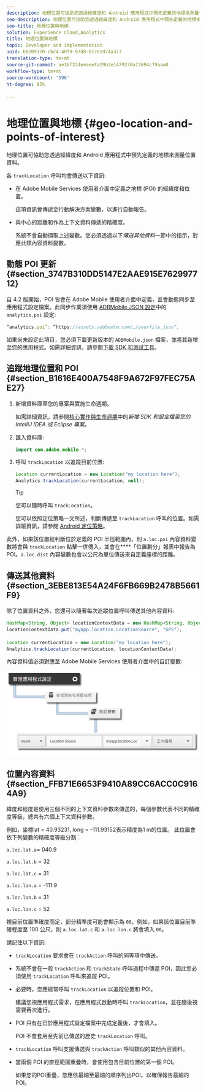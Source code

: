 ```yaml
---
description: 地理位置可協助您透過經緯度和 Android 應用程式中預先定義的地標來測量位置資料。
seo-description: 地理位置可協助您透過經緯度和 Android 應用程式中預先定義的地標來測量位置資料。
seo-title: 地理位置與地標
solution: Experience Cloud,Analytics
title: 地理位置與地標
topic: Developer and implementation
uuid: b8209370-cbc4-40f9-97d8-017e2d74a377
translation-type: tm+mt
source-git-commit: ae16f224eeaeefa29b2e1479270a72694c79aaa0
workflow-type: tm+mt
source-wordcount: '596'
ht-degree: 83%

---
```



# 地理位置與地標 {#geo-location-and-points-of-interest}

地理位置可協助您透過經緯度和 Android 應用程式中預先定義的地標來測量位置資料。

各 `trackLocation` 呼叫均會傳送以下資訊:

* 在 Adobe Mobile Services 使用者介面中定義之地標 (POI) 的經緯度和位置。

   這項資訊會傳遞至行動解決方案變數，以進行自動報告。

* 與中心的距離和作為上下文資料傳遞的精確度。

   系統不會自動擷取上述變數。您必須透過以下&#x200B;*傳送其他資料*&#x200B;一節中的指示，對應此類內容資料變數。

## 動態 POI 更新 {#section_3747B310DD5147E2AAE915E762997712}

自 4.2 版開始，POI 皆會在 Adobe Mobile 使用者介面中定義，並會動態同步至應用程式設定檔案。此同步作業須使用 [ADBMobile JSON 設定](/help/android/configuration/json-config/json-config.md)中的 `analytics.poi` 設定:

```js
“analytics.poi”: “https://assets.adobedtm.com/…/yourfile.json”,
```

如果尚未設定此項目，您必須下載更新版本的 `ADBMobile.json` 檔案，並將其新增至您的應用程式。如需詳細資訊，請參閱[下載 SDK 和測試工具](/help/android/getting-started/requirements.md)。

## 追蹤地理位置和 POI {#section_B1616E400A7548F9A672F97FEC75AE27}

1. 新增資料庫至您的專案與實施生命週期。

   如需詳細資訊，請參閱[核心實作與生命週期](/help/android/getting-started/dev-qs.md)中的&#x200B;*新增 SDK 和設定檔至您的 IntelliJ IDEA 或 Eclipse 專案*。

1. 匯入資料庫:

   ```java
   import com.adobe.mobile.*;
   ```

1. 呼叫 `trackLocation` 以追蹤目前位置:

   ```java
   Location currentLocation = new Location("my location here"); 
   Analytics.trackLocation(currentLocation, null);
   ```

   >[!TIP]
   >
   >您可以隨時呼叫 `trackLocation`。

   您可以依照定位策略一文所述，判斷傳遞至 `trackLocation` 呼叫的位置。如需詳細資訊，請參閱 [Android 定位策略](https://developer.android.com/guide/topics/location/strategies.html)。

此外，如果該位置經判斷位於定義的 POI 半徑範圍內，則 `a.loc.poi` 內容資料變數將會與 `trackLocation` 點擊一併傳入，並會在&#x200B;****「位置劃分」報表中報告為 POI。`a.loc.dist` 內容變數也會以公尺為單位傳送來自定義座標的距離。

## 傳送其他資料 {#section_3EBE813E54A24F6FB669B2478B5661F9}

除了位置資料之外，您還可以隨著每次追蹤位置呼叫傳送其他內容資料:

```java
HashMap<String, Object> locationContextData = new HashMap<String, Object>(); 
locationContextData.put("myapp.location.LocationSource", "GPS"); 
 
Location currentLocation = new Location("my location here"); 
Analytics.trackLocation(currentLocation, locationContextData);
```

內容資料值必須對應至 Adobe Mobile Services 使用者介面中的自訂變數:

![](assets/map-location-context-data.png)

## 位置內容資料 {#section_FFB71E6653F9410A89CC6ACC0C9164A9}

緯度和經度是使用三個不同的上下文資料參數來傳送的，每個參數代表不同的精確度等級，總共有六個上下文資料參數。

例如，坐標lat = 40.93231, long = -111.93152表示精度為1 m的位置。 此位置會依下列變數的精確度等級分割：

`a.loc.lat.a`= 040.9

`a.loc.lat.b` = 32

`a.loc.lat.c` = 31

`a.loc.lon.a` = -111.9

`a.loc.lon.b` = 31

`a.loc.lon.c` = 52

視目前位置準確度而定，部分精準度可能會顯示為 `00`。例如，如果該位置目前準確程度至 100 公尺，則 `a.loc.lat.c` 和 `a.loc.lon.c` 將會填入 `00`。

請記住以下資訊:

* `trackLocation` 要求會在 `trackAction` 呼叫的同等項中傳送。

* 系統不會在一般 `trackAction` 和 `trackState` 呼叫過程中傳遞 POI，因此您必須使用 `trackLocation` 呼叫來追蹤 POI。

* 必要時，您應經常呼叫 `trackLocation` 以追蹤位置和 POI。

   建議您視應用程式需求，在應用程式啟動時呼叫 `trackLocation`，並在隨後視需要再次進行。

* POI 只有在已於應用程式設定檔案中完成定義後，才會填入。

   POI 不會套用至先前已傳送的歷史 `trackLocation` 呼叫。
* `trackLocation` 呼叫支援傳送與 `trackAction` 呼叫類似的其他內容資料。

* 當兩個 POI 的直徑範圍重疊時，會使用包含目前位置的第一個 POI。

   如果您的POI重疊，您應依最細至最細的順序列出POI，以確保報告最細的POI。

